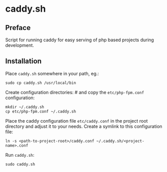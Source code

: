 # caddy.sh

## Preface

Script for running caddy for easy serving of php based projects during development.

## Installation

Place `caddy.sh` somewhere in your path, eg.:

    sudo cp caddy.sh /usr/local/bin

Create configuration directories: # and copy the `etc/php-fpm.conf` configuration:

    mkdir ~/.caddy.sh
    cp etc/php-fpm.conf ~/.caddy.sh

Place the caddy configuration file `etc/caddy.conf` in the project root
directory and adjust it to your needs. Create a symlink to this configuration
file:

    ln -s <path-to-project-root>/caddy.conf ~/.caddy.sh/<project-name>.conf

Run `caddy.sh`:

    sudo caddy.sh

